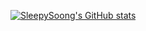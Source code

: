 [![SleepySoong's GitHub stats](https://github-readme-stats.vercel.app/api?username=hyunnn1123)](https://github.com/hyunnn1123/github-readme-stats)
